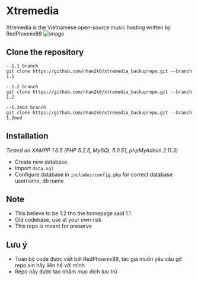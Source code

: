 # Xtremedia
Xtremedia is the Vietnamese open-source music hosting written by RedPhoenix89
![image](https://user-images.githubusercontent.com/42825138/130751507-8c529cec-40db-4949-8626-346cd0c51b0a.png)
## Clone the repository
```
--1.1 branch
git clone https://github.com/nhan2k0/xtremedia_backuprepo.git --branch 1.1

--1.2 branch
git clone https://github.com/nhan2k0/xtremedia_backuprepo.git --branch 1.2

--1.2mod branch
git clone https://github.com/nhan2k0/xtremedia_backuprepo.git --branch 1.2mod
```
## Installation
*Tested on XAMPP 1.6.5 (PHP 5.2.5, MySQL 5.0.51, phpMyAdmin 2.11.3)*
- Create new database
- Import `data.sql`
- Configure database in `includes/config.php` for correct database username, db name

## Note
- This believe to be 1.2 tho the homepage said 1.1
- Old codebase, use at your own risk
- This repo is meant for preserve

## Lưu ý
- Toàn bộ code được viết bởi RedPhoenix89, tác giả muốn yêu cầu gỡ repo xin hãy liên hệ với mình
- Repo này được tạo nhằm mục đích lưu trữ
